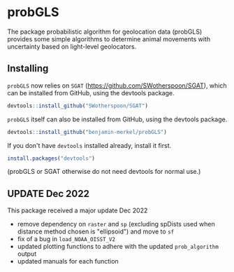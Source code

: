 # probGLS

The package probabilistic algorithm for geolocation data (probGLS) provides some simple algorithms to determine animal movements with uncertainty based on light-level geolocators.


## Installing

`probGLS` now relies on `SGAT` (https://github.com/SWotherspoon/SGAT), which can be installed from GitHub, using the devtools package. 

```R
devtools::install_github("SWotherspoon/SGAT")
```

`probGLS` itself can also be installed from GitHub, using the devtools package. 

```R
devtools::install_github("benjamin-merkel/probGLS")
```

If you don't have `devtools` installed already, install it first. 

```R
install.packages("devtools")
```

(probGLS or SGAT otherwise do not need devtools for normal use.)



## UPDATE Dec 2022

This package received a major update Dec 2022

- remove dependency on `raster` and `sp` (excluding spDists used when distance method chosen is "ellipsoid") and move to `sf`
- fix of a bug in `load_NOAA_OISST_V2`
- updated plotting functions to adhere with the updated `prob_algorithm` output
- updated manuals for each function